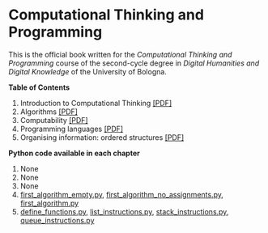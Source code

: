 # Computational Thinking and Programming

This is the official book written for the *Computational Thinking and Programming* course of the second-cycle degree in *Digital Humanities and Digital Knowledge* of the University of Bologna.

**Table of Contents**
1. Introduction to Computational Thinking [[PDF]](book/01.pdf)
2. Algorithms [[PDF]](book/02.pdf)
3. Computability [[PDF]](book/03.pdf)
4. Programming languages [[PDF]](book/04.pdf)
5. Organising information: ordered structures [[PDF]](book/05.pdf)

**Python code available in each chapter**
1. None
2. None
3. None
4. [first_algorithm_empty.py](python/first_algorithm_empty.py), [first_algorithm_no_assignments.py](python/first_algorithm_no_assignments.py), [first_algorithm.py](python/first_algorithm.py)
5. [define_functions.py](python/define_functions.py), [list_instructions.py](python/list_instructions.py), [stack_instructions.py](python/stack_instructions.py), [queue_instructions.py](python/queue_instructions.py)